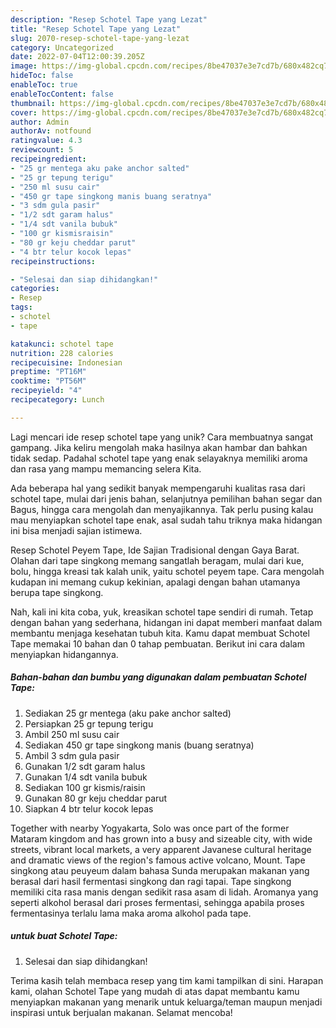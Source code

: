 ```yaml
---
description: "Resep Schotel Tape yang Lezat"
title: "Resep Schotel Tape yang Lezat"
slug: 2070-resep-schotel-tape-yang-lezat
category: Uncategorized
date: 2022-07-04T12:00:39.205Z
image: https://img-global.cpcdn.com/recipes/8be47037e3e7cd7b/680x482cq70/schotel-tape-foto-resep-utama.jpg
hideToc: false
enableToc: true
enableTocContent: false
thumbnail: https://img-global.cpcdn.com/recipes/8be47037e3e7cd7b/680x482cq70/schotel-tape-foto-resep-utama.jpg
cover: https://img-global.cpcdn.com/recipes/8be47037e3e7cd7b/680x482cq70/schotel-tape-foto-resep-utama.jpg
author: Admin
authorAv: notfound
ratingvalue: 4.3
reviewcount: 5
recipeingredient:
- "25 gr mentega aku pake anchor salted"
- "25 gr tepung terigu"
- "250 ml susu cair"
- "450 gr tape singkong manis buang seratnya"
- "3 sdm gula pasir"
- "1/2 sdt garam halus"
- "1/4 sdt vanila bubuk"
- "100 gr kismisraisin"
- "80 gr keju cheddar parut"
- "4 btr telur kocok lepas"
recipeinstructions:

- "Selesai dan siap dihidangkan!"
categories:
- Resep
tags:
- schotel
- tape

katakunci: schotel tape 
nutrition: 228 calories
recipecuisine: Indonesian
preptime: "PT16M"
cooktime: "PT56M"
recipeyield: "4"
recipecategory: Lunch

---
```





Lagi mencari ide resep schotel tape yang unik? Cara membuatnya sangat gampang. Jika keliru mengolah maka hasilnya akan hambar dan bahkan tidak sedap. Padahal schotel tape yang enak selayaknya memiliki aroma dan rasa yang mampu memancing selera Kita.





Ada beberapa hal yang sedikit banyak mempengaruhi kualitas rasa dari schotel tape, mulai dari jenis bahan, selanjutnya pemilihan bahan segar dan Bagus, hingga cara mengolah dan menyajikannya. Tak perlu pusing kalau mau menyiapkan schotel tape enak,      asal sudah tahu triknya maka hidangan ini bisa menjadi sajian istimewa.














Resep Schotel Peyem Tape, Ide Sajian Tradisional dengan Gaya Barat. Olahan dari tape singkong memang sangatlah beragam, mulai dari kue, bolu, hingga kreasi tak kalah unik, yaitu schotel peyem tape. Cara mengolah kudapan ini memang cukup kekinian, apalagi dengan bahan utamanya berupa tape singkong.






Nah, kali ini kita coba, yuk, kreasikan schotel tape sendiri di rumah. Tetap dengan bahan yang sederhana, hidangan ini dapat memberi manfaat dalam membantu menjaga kesehatan tubuh kita. Kamu dapat membuat Schotel Tape memakai 10 bahan dan 0 tahap pembuatan. Berikut ini cara dalam menyiapkan hidangannya.

<!--inarticleads1-->

##### Bahan-bahan dan bumbu yang digunakan dalam pembuatan Schotel Tape:

1. Sediakan 25 gr mentega (aku pake anchor salted)
1. Persiapkan 25 gr tepung terigu
1. Ambil 250 ml susu cair
1. Sediakan 450 gr tape singkong manis (buang seratnya)
1. Ambil 3 sdm gula pasir
1. Gunakan 1/2 sdt garam halus
1. Gunakan 1/4 sdt vanila bubuk
1. Sediakan 100 gr kismis/raisin
1. Gunakan 80 gr keju cheddar parut
1. Siapkan 4 btr telur kocok lepas


Together with nearby Yogyakarta, Solo was once part of the former Mataram kingdom and has grown into a busy and sizeable city, with wide streets, vibrant local markets, a very apparent Javanese cultural heritage and dramatic views of the region&#39;s famous active volcano, Mount. Tape singkong atau peuyeum dalam bahasa Sunda merupakan makanan yang berasal dari hasil fermentasi singkong dan ragi tapai. Tape singkong memiliki cita rasa manis dengan sedikit rasa asam di lidah. Aromanya yang seperti alkohol berasal dari proses fermentasi, sehingga apabila proses fermentasinya terlalu lama maka aroma alkohol pada tape. 

<!--inarticleads2-->

#####  untuk buat Schotel Tape:


1. Selesai dan siap dihidangkan!



Terima kasih telah membaca resep yang tim kami tampilkan di sini. Harapan kami, olahan Schotel Tape yang mudah di atas dapat membantu kamu menyiapkan makanan yang menarik untuk keluarga/teman maupun menjadi inspirasi untuk berjualan makanan. Selamat mencoba!
